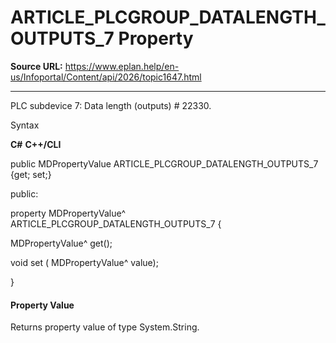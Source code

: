 # ARTICLE_PLCGROUP_DATALENGTH_OUTPUTS_7 Property

**Source URL:** https://www.eplan.help/en-us/Infoportal/Content/api/2026/topic1647.html

---

PLC subdevice 7: Data length (outputs) # 22330.

Syntax

**C#**
**C++/CLI**


public MDPropertyValue ARTICLE_PLCGROUP_DATALENGTH_OUTPUTS_7 {get; set;}

public:

property MDPropertyValue^ ARTICLE_PLCGROUP_DATALENGTH_OUTPUTS_7 {

   MDPropertyValue^ get();

   void set (    MDPropertyValue^ value);

}


#### Property Value

Returns property value of type System.String.
